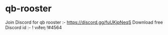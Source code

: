 # qb-rooster
Join Discord for qb rooster :- https://discord.gg/fuUKjpNeqS
Download free
Discord id :- ! νιℓeη !#4564
